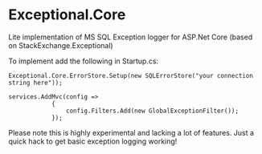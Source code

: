 # Exceptional.Core
Lite implementation of MS SQL Exception logger for ASP.Net Core (based on StackExchange.Exceptional)   

To implement add the following in Startup.cs:   

```
Exceptional.Core.ErrorStore.Setup(new SQLErrorStore("your connection string here"));
 
services.AddMvc(config =>
            {
                config.Filters.Add(new GlobalExceptionFilter());
            });
```

Please note this is highly experimental and lacking a lot of features. Just a quick hack to get basic exception logging working!
